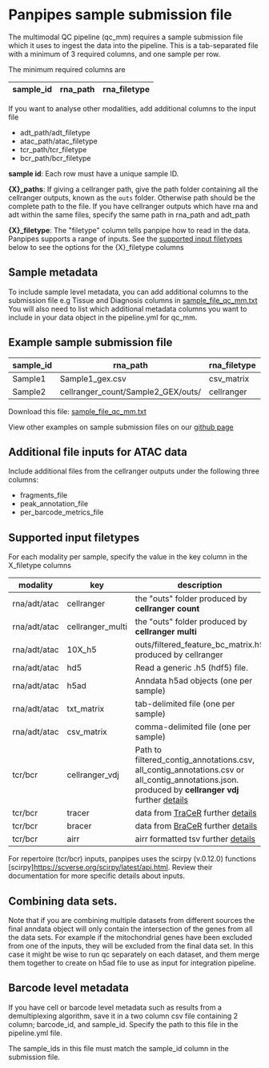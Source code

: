 
Panpipes sample submission file
===========================

The multimodal QC pipeline (qc_mm) requires a sample submission file which it uses to ingest the data into the pipeline. This is a tab-separated file with a minimum of 3 required columns, and one sample per row.

The minimum required columns are

sample_id | rna_path | rna_filetype  
----------|----------|-------------



If you want to analyse other modalities, add additional columns to the input file

- adt_path/adt_filetype
- atac_path/atac_filetype
- tcr_path/tcr_filetype
- bcr_path/bcr_filetype

**sample id**: Each row must have a unique sample ID. 

**{X}_paths**: If giving a cellranger path, give the path folder containing all the cellranger outputs, known as the `outs` folder. Otherwise path should be the complete path to the file. If you have cellranger outputs which have rna and adt within the same files, specify the same path in rna_path and adt_path

**{X}_filetype**: The "filetype" column tells panpipe how to read in the data. Panpipes supports a range of inputs. See the [supported input filetypes](#supported-input-filetypes) below to see the options for the {X}_filetype columns



## Sample metadata

To include sample level metadata, you can add additional columns to the submission file
e.g Tissue and Diagnosis columns in [sample_file_qc_mm.txt](sample_file_qc_mm)
You will also need to list which additional metadata columns you want to include in your data object in the pipeline.yml for qc_mm.

## Example sample submission file


| sample_id | rna_path                           | rna_filetype | adt_path                            | adt_filetype | tissue | diagnosis |
|-----------|------------------------------------|--------------|-------------------------------------|--------------|--------|-----------|
| Sample1   | Sample1_gex.csv                    | csv_matrix   | Sample1_adt.csv                     | csv_matrix   | pbmc   | healthy   |
| Sample2   | cellranger_count/Sample2_GEX/outs/ | cellranger   | cellranger_count/Sample2_CITE/outs/ | cellranger   | pbmc   | diseased  |


Download this file: [sample_file_qc_mm.txt](sample_file_qc_mm.txt)

View other examples on sample submission files on our [github page](https://github.com/DendrouLab/panpipes/tree/main/panpipes/resources)


## Additional file inputs for ATAC data
Include additional files from the cellranger outputs under the following three columns:
- fragments_file 
- peak_annotation_file
- per_barcode_metrics_file

## Supported input filetypes

For each modality per sample, specify the value in the key column in the X_filetype columns

modality    |key       |description
------------|----------|----------
rna/adt/atac|cellranger| the "outs" folder produced by **cellranger count**
rna/adt/atac|cellranger_multi| the "outs" folder produced by **cellranger multi**
rna/adt/atac|10X_h5   | outs/filtered_feature_bc_matrix.h5 produced by cellranger
rna/adt/atac|hd5 | Read a generic .h5 (hdf5) file.
rna/adt/atac|h5ad  | Anndata h5ad objects (one per sample)
rna/adt/atac|txt_matrix  | tab-delimited file (one per sample)
rna/adt/atac|csv_matrix  | comma-delimited file (one per sample)
tcr/bcr     |cellranger_vdj| Path to filtered_contig_annotations.csv, all_contig_annotations.csv or all_contig_annotations.json.  produced by **cellranger vdj** further [details](https://scverse.org/scirpy/latest/generated/scirpy.io.read_10x_vdj.html)
tcr/bcr     |tracer| data from [TraCeR](https://github.com/Teichlab/tracer) further [details](https://scverse.org/scirpy/latest/generated/scirpy.io.read_tracer.html)
tcr/bcr     |bracer| data from [BraCeR](https://github.com/Teichlab/bracer) further [details](https://scverse.org/scirpy/latest/generated/scirpy.io.read_bracer.html)
tcr/bcr     |airr  | airr formatted tsv further [details](https://scverse.org/scirpy/latest/generated/scirpy.io.read_airr.html#scirpy.io.read_airr)

For repertoire (tcr/bcr) inputs, panpipes uses the scirpy (v.0.12.0) functions [scirpy]https://scverse.org/scirpy/latest/api.html. Review their documentation for more specific details about inputs.


## Combining data sets.
Note that if you are combining multiple datasets from different sources the final anndata object will only contain the intersection of the genes
from all the data sets. For example if the mitochondrial genes have been excluded from one of the inputs, they will be excluded from the final data set.
In this case it might be wise to run qc separately on each dataset, and them merge them together to create on h5ad file to use as input for
integration pipeline.



## Barcode level metadata 
If you have cell or barcode level metadata such as results from a demultiplexing algorithm, save it in a two column csv file containing 2 column; barcode_id, and sample_id. Specify the path to this file in the pipeline.yml file.

The sample_ids in this file must match the sample_id column in the submission file.
